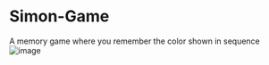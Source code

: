 # Simon-Game
A memory game where you remember the color shown in sequence
![image](https://user-images.githubusercontent.com/85708119/200748267-1e02b24b-d88a-46d3-8599-6f6cdd41020a.png)
